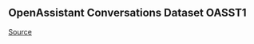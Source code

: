 ## OpenAssistant Conversations Dataset OASST1

[Source](https://www.kaggle.com/code/philippsinger/openassistant-conversations-dataset-oasst1/notebook)
